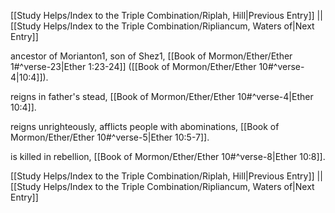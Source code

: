 [[Study Helps/Index to the Triple Combination/Riplah, Hill|Previous Entry]]  ||  [[Study Helps/Index to the Triple Combination/Ripliancum, Waters of|Next Entry]]

 ancestor of Morianton1, son of Shez1, [[Book of Mormon/Ether/Ether 1#^verse-23|Ether 1:23-24]] ([[Book of Mormon/Ether/Ether 10#^verse-4|10:4]]).

 reigns in father's stead, [[Book of Mormon/Ether/Ether 10#^verse-4|Ether 10:4]].

 reigns unrighteously, afflicts people with abominations, [[Book of Mormon/Ether/Ether 10#^verse-5|Ether 10:5-7]].

 is killed in rebellion, [[Book of Mormon/Ether/Ether 10#^verse-8|Ether 10:8]].

[[Study Helps/Index to the Triple Combination/Riplah, Hill|Previous Entry]]  ||  [[Study Helps/Index to the Triple Combination/Ripliancum, Waters of|Next Entry]]